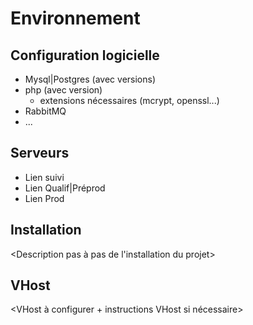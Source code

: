 # Environnement
## Configuration logicielle

- Mysql|Postgres (avec versions)
- php (avec version)
  - extensions nécessaires (mcrypt, openssl...) 
- RabbitMQ
- ...

## Serveurs

- Lien suivi
- Lien Qualif|Préprod
- Lien Prod

## Installation

<Description pas à pas de l'installation du projet>

## VHost

<VHost à configurer + instructions VHost si nécessaire>

